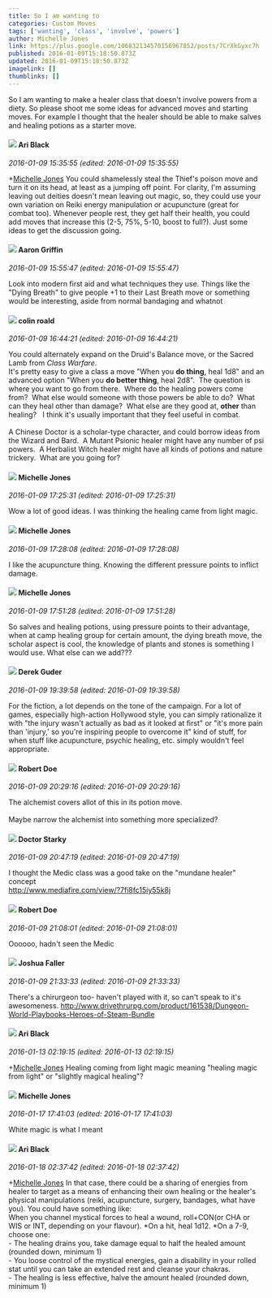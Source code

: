 ```yaml
---
title: So I am wanting to
categories: Custom Moves
tags: ['wanting', 'class', 'involve', 'powers']
author: Michelle Jones
link: https://plus.google.com/106832134570156967852/posts/7CrXkGyxc7h
published: 2016-01-09T15:18:50.873Z
updated: 2016-01-09T15:18:50.873Z
imagelink: []
thumblinks: []
---
```


So I am wanting to make a healer class that doesn&#39;t involve powers from a diety. So please shoot me some ideas for advanced moves and starting moves. For example I thought that the healer should be able to make salves and healing potions as a starter move. 
<div id='comment z12offzz2l3pzt2t523kel4yqvbejriss'>
  <h4><img src='{{site.baseurl}}//images/avatars/114340138562787667396_photo.jpg'> Ari Black</h4>
      <p><cite>2016-01-09 15:35:55 (edited: 2016-01-09 15:35:55)</cite></p>
        <p><span class="proflinkWrapper"><span class="proflinkPrefix">+</span><a class="proflink" href="https://plus.google.com/106832134570156967852" oid="106832134570156967852">Michelle Jones</a></span> You could shamelessly steal the Thief&#39;s poison move and turn it on its head, at least as a jumping off point. For clarity, I&#39;m assuming leaving out deities doesn&#39;t mean leaving out magic, so, they could use your own variation on Reiki energy manipulation or acupuncture (great for combat too). Whenever people rest, they get half their health, you could add moves that increase this (2-5, 75%, 5-10, boost to full?). Just some ideas to get the discussion going. </p>
</div>
        

<div id='comment z12offzz2l3pzt2t523kel4yqvbejriss'>
  <h4><img src='{{site.baseurl}}//images/avatars/103667855585775066713_photo.jpg'> Aaron Griffin</h4>
      <p><cite>2016-01-09 15:55:47 (edited: 2016-01-09 15:55:47)</cite></p>
        <p>Look into modern first aid and what techniques they use. Things like the &quot;Dying Breath&quot; to give people +1 to their Last Breath move or something would be interesting, aside from normal bandaging and whatnot</p>
</div>
        

<div id='comment z12offzz2l3pzt2t523kel4yqvbejriss'>
  <h4><img src='{{site.baseurl}}//images/avatars/112202482806363015700_photo.jpg'> colin roald</h4>
      <p><cite>2016-01-09 16:44:21 (edited: 2016-01-09 16:44:21)</cite></p>
        <p>You could alternately expand on the Druid&#39;s Balance move, or the Sacred Lamb from <i>Class Warfare</i>.<br />It&#39;s pretty easy to give a class a move &quot;When you <b>do thing</b>, heal 1d8&quot; and an advanced option &quot;When you <b>do better thing</b>, heal 2d8&quot;.  The question is where you want to go from there.  Where do the healing powers come from?  What else would someone with those powers be able to do?  What can they heal other than damage?  What else are they good at, <b>other</b> than healing?   I think it&#39;s usually important that they feel useful in combat.<br /><br />A Chinese Doctor is a scholar-type character, and could borrow ideas from the Wizard and Bard.  A Mutant Psionic healer might have any number of psi powers.  A Herbalist Witch healer might have all kinds of potions and nature trickery.  What are you going for?</p>
</div>
        

<div id='comment z12offzz2l3pzt2t523kel4yqvbejriss'>
  <h4><img src='{{site.baseurl}}//images/avatars/106832134570156967852_photo.jpg'> Michelle Jones</h4>
      <p><cite>2016-01-09 17:25:31 (edited: 2016-01-09 17:25:31)</cite></p>
        <p>Wow a lot of good ideas. I was thinking the healing came from light magic.</p>
</div>
        

<div id='comment z12offzz2l3pzt2t523kel4yqvbejriss'>
  <h4><img src='{{site.baseurl}}//images/avatars/106832134570156967852_photo.jpg'> Michelle Jones</h4>
      <p><cite>2016-01-09 17:28:08 (edited: 2016-01-09 17:28:08)</cite></p>
        <p>I like the acupuncture thing. Knowing the different pressure points to inflict damage.</p>
</div>
        

<div id='comment z12offzz2l3pzt2t523kel4yqvbejriss'>
  <h4><img src='{{site.baseurl}}//images/avatars/106832134570156967852_photo.jpg'> Michelle Jones</h4>
      <p><cite>2016-01-09 17:51:28 (edited: 2016-01-09 17:51:28)</cite></p>
        <p>So salves and healing potions, using pressure points to their advantage, when at camp healing group for certain amount, the dying breath move, the scholar aspect is cool, the knowledge of plants and stones is something I would use. What else can we add???</p>
</div>
        

<div id='comment z12offzz2l3pzt2t523kel4yqvbejriss'>
  <h4><img src='{{site.baseurl}}//images/avatars/107352425305341130906_photo.jpg'> Derek Guder</h4>
      <p><cite>2016-01-09 19:39:58 (edited: 2016-01-09 19:39:58)</cite></p>
        <p>For the fiction, a lot depends on the tone of the campaign. For a lot of games, especially high-action Hollywood style, you can simply rationalize it with &quot;the injury wasn&#39;t actually as bad as it looked at first&quot; or &quot;it&#39;s more pain than &#39;injury,&#39; so you&#39;re inspiring people to overcome it&quot; kind of stuff, for when stuff like acupuncture, psychic healing, etc. simply wouldn&#39;t feel appropriate.</p>
</div>
        

<div id='comment z12offzz2l3pzt2t523kel4yqvbejriss'>
  <h4><img src='{{site.baseurl}}//images/avatars/105487846931822189120_photo.jpg'> Robert Doe</h4>
      <p><cite>2016-01-09 20:29:16 (edited: 2016-01-09 20:29:16)</cite></p>
        <p>The alchemist covers allot of this in its potion move.<br /><br />Maybe narrow the alchemist into something more specialized?</p>
</div>
        

<div id='comment z12offzz2l3pzt2t523kel4yqvbejriss'>
  <h4><img src='{{site.baseurl}}//images/avatars/101929170548304904135_photo.jpg'> Doctor Starky</h4>
      <p><cite>2016-01-09 20:47:19 (edited: 2016-01-09 20:47:19)</cite></p>
        <p>I thought the Medic class was a good take on the &quot;mundane healer&quot; concept<br /><a href="http://www.mediafire.com/view/?7fi8fc15iy55k8j" class="ot-anchor">http://www.mediafire.com/view/?7fi8fc15iy55k8j</a></p>
</div>
        

<div id='comment z12offzz2l3pzt2t523kel4yqvbejriss'>
  <h4><img src='{{site.baseurl}}//images/avatars/105487846931822189120_photo.jpg'> Robert Doe</h4>
      <p><cite>2016-01-09 21:08:01 (edited: 2016-01-09 21:08:01)</cite></p>
        <p>Oooooo, hadn&#39;t seen the Medic</p>
</div>
        

<div id='comment z12offzz2l3pzt2t523kel4yqvbejriss'>
  <h4><img src='{{site.baseurl}}//images/avatars/118408641603864909644_photo.jpg'> Joshua Faller</h4>
      <p><cite>2016-01-09 21:33:33 (edited: 2016-01-09 21:33:33)</cite></p>
        <p>There&#39;s a chirurgeon too- haven&#39;t played with it, so can&#39;t speak to it&#39;s awesomeness. <a href="http://www.drivethrurpg.com/product/161538/Dungeon-World-Playbooks-Heroes-of-Steam-Bundle" class="ot-anchor">http://www.drivethrurpg.com/product/161538/Dungeon-World-Playbooks-Heroes-of-Steam-Bundle</a></p>
</div>
        

<div id='comment z12offzz2l3pzt2t523kel4yqvbejriss'>
  <h4><img src='{{site.baseurl}}//images/avatars/114340138562787667396_photo.jpg'> Ari Black</h4>
      <p><cite>2016-01-13 02:19:15 (edited: 2016-01-13 02:19:15)</cite></p>
        <p><span class="proflinkWrapper"><span class="proflinkPrefix">+</span><a class="proflink" href="https://plus.google.com/106832134570156967852" oid="106832134570156967852">Michelle Jones</a></span> Healing coming from light magic meaning &quot;healing magic from light&quot; or &quot;slightly magical healing&quot;?</p>
</div>
        

<div id='comment z12offzz2l3pzt2t523kel4yqvbejriss'>
  <h4><img src='{{site.baseurl}}//images/avatars/106832134570156967852_photo.jpg'> Michelle Jones</h4>
      <p><cite>2016-01-17 17:41:03 (edited: 2016-01-17 17:41:03)</cite></p>
        <p>White magic is what I meant</p>
</div>
        

<div id='comment z12offzz2l3pzt2t523kel4yqvbejriss'>
  <h4><img src='{{site.baseurl}}//images/avatars/114340138562787667396_photo.jpg'> Ari Black</h4>
      <p><cite>2016-01-18 02:37:42 (edited: 2016-01-18 02:37:42)</cite></p>
        <p><span class="proflinkWrapper"><span class="proflinkPrefix">+</span><a class="proflink" href="https://plus.google.com/106832134570156967852" oid="106832134570156967852">Michelle Jones</a></span>​ In that case, there could be a sharing of energies from healer to target as a means of enhancing their own healing or the healer&#39;s physical manipulations (reiki, acupuncture, surgery, bandages, what have you). You could have something like:<br />When you channel mystical forces to heal a wound, roll+CON(or CHA or WIS or INT, depending on your flavour). *On a hit, heal 1d12. *On a 7-9, choose one:<br />- The healing drains you, take damage equal to half the healed amount (rounded down, minimum 1)<br />- You loose control of the mystical energies, gain a disability in your rolled stat until you can take an extended rest and cleanse your chakras.<br />- The healing is less effective, halve the amount healed (rounded down, minimum 1)</p>
</div>
        